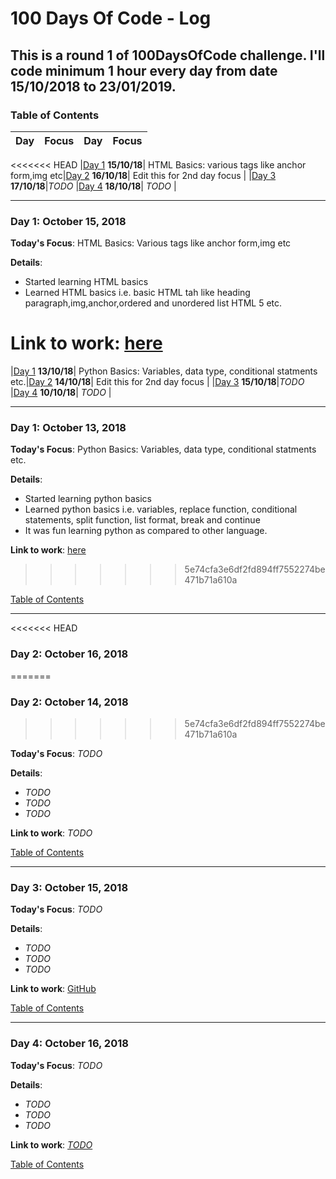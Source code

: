 # 100 Days Of Code - Log
## This is a round 1 of 100DaysOfCode challenge. I'll code minimum 1 hour every day from date 15/10/2018 to 23/01/2019.
<a name="toc"></a>
### Table of Contents 
|Day|Focus|Day|Focus|
|:---:|:-----:|:---:|:-----:|
<<<<<<< HEAD
|[Day 1](#day-1) **15/10/18**| HTML Basics: various tags like anchor form,img etc|[Day 2](#day-2) **16/10/18**| Edit this for 2nd day focus |
|[Day 3](#day-3) **17/10/18**|_TODO_ |[Day 4](#day-4) **18/10/18**| _TODO_ |

----------
<a name="day-1"></a>
### Day 1: October 15, 2018 

**Today's Focus**: HTML Basics: Various tags like anchor form,img etc

**Details**:

 - Started learning HTML basics
 - Learned HTML basics i.e. basic HTML tah like heading paragraph,img,anchor,ordered and unordered list HTML 5 etc.  
 


**Link to work**: [here](https://www.freecodecamp.org/tanu)
=======
|[Day 1](#day-1) **13/10/18**| Python Basics: Variables, data type, conditional statments etc.|[Day 2](#day-2) **14/10/18**| Edit this for 2nd day focus |
|[Day 3](#day-3) **15/10/18**|_TODO_ |[Day 4](#day-4) **10/10/18**| _TODO_ |

----------
<a name="day-1"></a>
### Day 1: October 13, 2018 

**Today's Focus**: Python Basics: Variables, data type, conditional statments etc.

**Details**:

 - Started learning python basics
 - Learned python basics i.e. variables, replace function, conditional statements, split function, list format, break and continue
 - It was fun learning python as compared to other language.


**Link to work**: [here](https://github.com/TanuAgrawal123/100DaysOfCode/blob/master/PythonPractice/Basic%20Python.ipynb)
>>>>>>> 5e74cfa3e6df2fd894ff7552274be471b71a610a

[Table of Contents](#toc)


----------
<a name="day-2"></a>
<<<<<<< HEAD
### Day 2: October 16, 2018
=======
### Day 2: October 14, 2018
>>>>>>> 5e74cfa3e6df2fd894ff7552274be471b71a610a

**Today's Focus**: _TODO_

**Details**:

 - _TODO_
 - _TODO_
 - _TODO_

**Link to work**: _TODO_

[Table of Contents](#toc)


----------
<a name="day-3"></a>
### Day 3: October 15, 2018 

**Today's Focus**: _TODO_

**Details**:

 - _TODO_
 - _TODO_
 - _TODO_

**Link to work**: [GitHub]()

[Table of Contents](#toc)



----------
<a name="day-4"></a>
### Day 4: October 16, 2018 

**Today's Focus**: _TODO_

**Details**:

 - _TODO_
 - _TODO_
 - _TODO_

**Link to work**: [_TODO_]()

[Table of Contents](#toc)